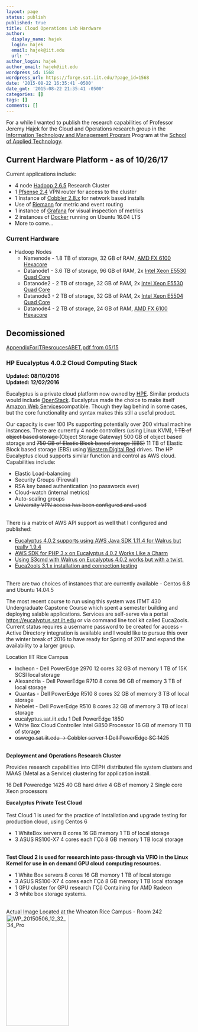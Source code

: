```yaml
---
layout: page
status: publish
published: true
title: Cloud Operations Lab Hardware
author:
  display_name: hajek
  login: hajek
  email: hajek@iit.edu
  url: ''
author_login: hajek
author_email: hajek@iit.edu
wordpress_id: 1568
wordpress_url: https://forge.sat.iit.edu/?page_id=1568
date: '2015-08-22 16:35:41 -0500'
date_gmt: '2015-08-22 21:35:41 -0500'
categories: []
tags: []
comments: []
---
```

For a while I wanted to publish the research capabilities of Professor Jeremy Hajek for the Cloud and Operations research group in the [Information Technology and Management Program](http://appliedtech.iit.edu/itm "ITM") Program at the [School of Applied Technology](http://appliedtech.iit.edu "School of Applied Technology"). 

## Current Hardware Platform - as of 10/26/17

Current applications include:

* 4 node [Hadoop 2.6.5](http://hadoop.apache.org/ "Hadoop Cluster") Research Cluster
* 1 [Pfsense 2.4](https://www.pfsense.org/ "Pfsense") VPN router for access to the cluster
* 1 Instance of [Cobbler 2.8.x](https://cobbler.github.io/ "cobblerd") for network based installs
* Use of [Riemann](http://riemann.io/ "riemann") for metric and event routing 
* 1 instance of [Grafana](https://grafana.com/ "grafana") for visual inspection of metrics
* 2 instances of [Docker](https://www.docker.com/ "docker") running on Ubuntu 16.04 LTS
* More to come...

### Current Hardware
*  Hadoop Nodes
    + Namenode  - 1.8 TB of storage, 32 GB of RAM, [AMD FX 6100 Hexacore](https://en.wikipedia.org/wiki/List_of_AMD_FX_microprocessors#Bulldozer_Core_.28Zambezi.2C_32_nm.29 "AMD FX 6100")
    + Datanode1 - 3.6 TB of storage, 96 GB of RAM, 2x [Intel Xeon E5530 Quad Core](https://ark.intel.com/products/37103/Intel-Xeon-Processor-E5530-8M-Cache-2_40-GHz-5_86-GTs-Intel-QPI "Interl E5530")
    + Datanode2 - 2 TB of storage, 32 GB of RAM, 2x [Intel Xeon E5530 Quad Core](https://ark.intel.com/products/37103/Intel-Xeon-Processor-E5530-8M-Cache-2_40-GHz-5_86-GTs-Intel-QPI "Intel 5530")
    + Datanode3 - 2 TB of storage, 32 GB of RAM, 2x [Intel Xeon E5504 Quad Core](https://ark.intel.com/products/40711/Intel-Xeon-Processor-E5504-4M-Cache-2_00-GHz-4_80-GTs-Intel-QPI "Intel 5504")
    + Datanode4 - 2 TB of storage, 24 GB of RAM, [AMD FX 6100 Hexacore ](https://en.wikipedia.org/wiki/List_of_AMD_FX_microprocessors#Bulldozer_Core_.28Zambezi.2C_32_nm.29 "AMD FX 6100")

## Decomissioned

[AppendixForITResroucesABET.pdf from 05/15](https://forge.sat.iit.edu/wp-content/uploads/2015/05/ "ABET Appendix")

### HP Eucalyptus 4.0.2 Cloud Computing Stack
<strong>Updated: 08/10/2016</strong><br />
<strong>Updated: 12/02/2016</strong></p>
<p>Eucalyptus is a private cloud platform now owned by <a href="http://www8.hp.com/us/en/cloud/helion-eucalyptus.html">HPE</a>.  Similar products would include <a href="https://www.openstack.org/">OpenStack</a>.  Eucalyptus made the choice to make itself <a href="https://www.openstack.org/">Amazon Web Services</a>compatible.  Though they lag behind in some cases, but the core functionality and syntax makes this still a useful product.</p>
<p>Our capacity is over 100 IPs supporting potentially over 200 virtual machine instances.  There are currently 4 node controllers (using Linux KVM), <del datetime="2016-12-02T16:58:56+00:00">1 TB of object based storage </del>(Object Storage Gateway) 500 GB of object based storage and <del datetime="2016-12-02T16:58:56+00:00">750 GB of Elastic Block based storage (EBS)</del> 11 TB of Elastic Block based storage (EBS) using <a href="https://www.cdw.com/shop/products/WD-Red-WD30EFRX-hard-drive-3-TB-SATA-600/2764461.aspx">Western Digital Red</a> drives.  The HP Eucalyptus cloud supports similar function and control as AWS cloud.   Capabilities include:</p>
<ul>
<li>Elastic Load-balancing</li>
<li>Security Groups (Firewall)</li>
<li>RSA key based authentication (no passwords ever)</li>
<li>Cloud-watch (internal metrics)</li>
<li>Auto-scaling groups</li>
<li><del datetime="2016-12-02T16:58:56+00:00">University VPN access has been configured and used</del></li><br />
</ul></p>
<p> There is a matrix of AWS API support as well that I configured and published:</p>
<ul>
<li><a href="https://forge.sat.iit.edu/2016/06/eucalyptus-4-0-2-supports-using-walrus-aws-java-sdk-1-11-4-but-really-1-9-4/">Eucalyptus 4.0.2 supports using AWS Java SDK 1.11.4 for Walrus but really 1.9.4</a></li>
<li><a href="https://forge.sat.iit.edu/2016/03/aws-for-php-3-x-on-eucalyptus-4-0-2-works-like-a-charm/">AWS SDK for PHP 3.x on Eucalyptus 4.0.2 Works Like a Charm</a></li>
<li><a href="https://forge.sat.iit.edu/2016/05/using-s3cmd-with-walrus-and-hp-eucalyptus-4-0-2-works-but-with-a-twist/">Using S3cmd with Walrus on Eucalyptus 4.0.2 works but with a twist.</a></li>
<li><a href="https://forge.sat.iit.edu/2016/02/euca2ools-3-1-x-installation-and-connection-testing-to-eucalyptus-4-0-2/">Euca2ools 3.1.x installation and connection testing</a></li><br />
        </ul></p>
<p>There are two choices of instances that are currently available - Centos 6.8 and Ubuntu 14.04.5</p>
<p>The most recent course to run using this system was ITMT 430 Undergraduate Capstone Course which spent a semester building and deploying salable applications. Services are self-serve via a portal <a href="https://eucalyptus.sat.iit.edu">https://eucalyptus.sat.iit.edu</a> or via command line tool kit called Euca2ools.   Current status requires a username password to be created for access - Active Directory integration is available and I would like to pursue this over the winter break of 2016 to have ready for Spring of 2017 and expand the availability to a larger group.</p>
<p>Location IIT Rice Campus</p>
<ul>
<li>Incheon - Dell PowerEdge 2970 12 cores 32 GB of memory 1 TB of 15K SCSI local storage</li>
<li>Alexandria - Dell PowerEdge R710 8 cores 96 GB of memory 3 TB of local storage  </li>
<li>Quantas - Dell PowerEdge R510 8 cores 32 GB of memory 3 TB of local storage </li>
<li>Nebelet - Dell PowerEdge R510 8 cores 32 GB of memory 3 TB of local storage   </li>
<li>eucalyptus.sat.iit.edu 1 Dell PowerEdge 1850</li>
<li>White Box Cloud Controller Intel G850 Processor 16 GB of memory 11 TB of storage</li>
<li><del datetime="2016-12-02T16:58:56+00:00">oswego.sat.iit.edu -> Cobbler server 1 Dell PowerEdge SC 1425</del></li><br />
</ul></p>
<p><strong>Deployment and Operations Research Cluster</strong></p>
<p>Provides research capabilities into CEPH distributed file system clusters and MAAS (Metal as a Service) clustering for application install.</p>
<p>16 Dell Poweredge 1425 40 GB hard drive 4 GB of memory 2 Single core Xeon processors</p>
<p><strong>Eucalyptus Private Test Cloud<br />
</strong><br />
Test Cloud 1 is used for the practice of installation and upgrade testing for production cloud, using Centos 6</p>
<ul>
<li>1 WhiteBox servers 8 cores 16 GB memory 1 TB of local storage</li>
<li>3 ASUS RS100-X7 4 cores each &Gamma;&Ccedil;&ocirc; 8 GB memory 1 TB local storage </li><br />
</ul></p>
<p><strong>Test Cloud 2 is used for research into pass-through via VFIO in the Linux Kernel for use in on demand GPU cloud computing resources.</strong></p>
<ul>
<li>1 White Box servers 8 cores 16 GB memory 1 TB of local storage</li>
<li>3 ASUS RS100-X7 4 cores each &Gamma;&Ccedil;&ocirc; 8 GB memory 1 TB local storage </li>
<li>1 GPU cluster for GPU research &Gamma;&Ccedil;&ocirc; Containing for AMD Radeon</li>
<li>3 white box storage systems.</li><br />
</ul></p>
<p>Actual Image Located at the Wheaton Rice Campus - Room 242<br />
<a href="https://forge.sat.iit.edu/wp-content/uploads/2015/08/WP_20150506_12_32_34_Pro.jpg"><img src="https://forge.sat.iit.edu/wp-content/uploads/2015/08/WP_20150506_12_32_34_Pro-169x300.jpg" alt="WP_20150506_12_32_34_Pro" width="169" height="300" class="aligncenter size-medium wp-image-1934" /></a></p>
